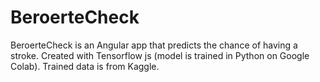 # BeroerteCheck
BeroerteCheck is an Angular app that predicts the chance of having a stroke. Created with Tensorflow js (model is trained in Python on Google Colab). Trained data is from Kaggle.

